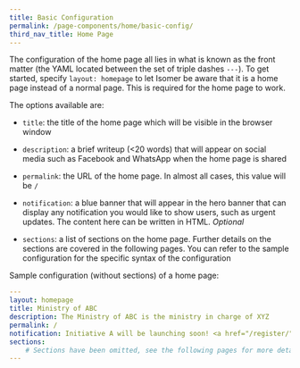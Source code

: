 ```yaml
---
title: Basic Configuration
permalink: /page-components/home/basic-config/
third_nav_title: Home Page
---
```

The configuration of the home page all lies in what is known as the front matter (the YAML located between the set of triple dashes `---`). To get started, specify `layout: homepage` to let Isomer be aware that it is a home page instead of a normal page. This is required for the home page to work.

The options available are:

* `title`: the title of the home page which will be visible in the browser window

* `description`: a brief writeup (<20 words) that will appear on social media such as Facebook and WhatsApp when the home page is shared

* `permalink`: the URL of the home page. In almost all cases, this value will be `/`

* `notification`: a blue banner that will appear in the hero banner that can display any notification you would like to show users, such as urgent updates. The content here can be written in HTML. *Optional*

* `sections`: a list of sections on the home page. Further details on the sections are covered in the following pages. You can refer to the sample configuration for the specific syntax of the configuration

Sample configuration (without sections) of a home page:

```yml
---
layout: homepage
title: Ministry of ABC
description: The Ministry of ABC is the ministry in charge of XYZ
permalink: /
notification: Initiative A will be launching soon! <a href="/register/">Register now</a>
sections:
    # Sections have been omitted, see the following pages for more details
---
```